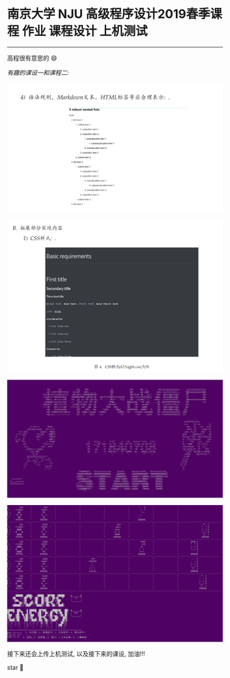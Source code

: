 # 南京大学 NJU 高级程序设计2019春季课程 作业 课程设计 上机测试

---

高程很有意思的 :smile:

*有趣的课设一和课程二:*

![1574127542525](./assets/1574127542525.png)

![1574127652602](./assets/1574127652602.png)

![](./assets/start.gif)

![](./assets/doing.gif)



接下来还会上传上机测试, 以及接下来的课设, 加油!!!



star :night_with_stars: